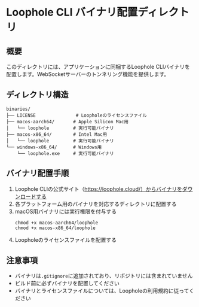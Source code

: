 # Loophole CLI バイナリ配置ディレクトリ

## 概要
このディレクトリには、アプリケーションに同梱するLoophole CLIバイナリを配置します。WebSocketサーバーのトンネリング機能を提供します。

## ディレクトリ構造
```
binaries/
├── LICENSE               # Loopholeのライセンスファイル
├── macos-aarch64/       # Apple Silicon Mac用
│   └── loophole         # 実行可能バイナリ
├── macos-x86_64/        # Intel Mac用
│   └── loophole         # 実行可能バイナリ
└── windows-x86_64/      # Windows用
    └── loophole.exe     # 実行可能バイナリ
```

## バイナリ配置手順
1. Loophole CLIの公式サイト（https://loophole.cloud/）からバイナリをダウンロードする
2. 各プラットフォーム用のバイナリを対応するディレクトリに配置する
3. macOS用バイナリには実行権限を付与する
   ```
   chmod +x macos-aarch64/loophole
   chmod +x macos-x86_64/loophole
   ```
4. Loopholeのライセンスファイルを配置する

## 注意事項
- バイナリは`.gitignore`に追加されており、リポジトリには含まれていません
- ビルド前に必ずバイナリを配置してください
- バイナリとライセンスファイルについては、Loopholeの利用規約に従ってください 